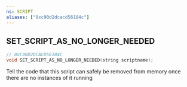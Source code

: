 ```yaml
---
ns: SCRIPT
aliases: ["0xc90d2dcacd56184c"]
---
```

## SET_SCRIPT_AS_NO_LONGER_NEEDED

```c
// 0xC90D2DCACD56184C
void SET_SCRIPT_AS_NO_LONGER_NEEDED(string scriptname);
```

Tell the code that this script can safely be removed from memory once there are no instances of it running

